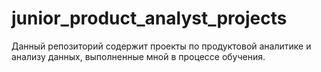 # junior_product_analyst_projects
Данный репозиторий содержит проекты по продуктовой аналитике  и анализу данных, выполненные мной в процессе обучения.
